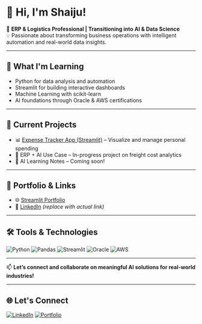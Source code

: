 # 👋 Hi, I'm Shaiju!

🎯 **ERP & Logistics Professional | Transitioning into AI & Data Science**  
💡 Passionate about transforming business operations with intelligent automation and real-world data insights.

---

## 🌱 What I'm Learning
- Python for data analysis and automation
- Streamlit for building interactive dashboards
- Machine Learning with scikit-learn
- AI foundations through Oracle & AWS certifications

---

## 💼 Current Projects
- 📊 [Expense Tracker App (Streamlit)](https://expense-tracker-app-qgruvatbmah3nsrndcgrvu.streamlit.app/) – Visualize and manage personal spending  
- 🚚 ERP + AI Use Case – In-progress project on freight cost analytics  
- 📘 AI Learning Notes – Coming soon!

---

## 🔗 Portfolio & Links
- 🌐 [Streamlit Portfolio](https://xyw6vuzbwub84olopiuus2.streamlit.app/)
- 💼 [LinkedIn](https://www.linkedin.com/in/YOUR-LINKEDIN-ID) *(replace with actual link)*

---

## 🛠️ Tools & Technologies
![Python](https://img.shields.io/badge/-Python-3776AB?logo=python&logoColor=white)
![Pandas](https://img.shields.io/badge/-Pandas-150458?logo=pandas)
![Streamlit](https://img.shields.io/badge/-Streamlit-FF4B4B?logo=streamlit&logoColor=white)
![Oracle](https://img.shields.io/badge/-Oracle-red?logo=oracle)
![AWS](https://img.shields.io/badge/-AWS-232F3E?logo=amazonaws&logoColor=white)

---

📫 **Let’s connect and collaborate on meaningful AI solutions for real-world industries!**


---

## 🌐 Let's Connect
[![LinkedIn](https://img.shields.io/badge/LinkedIn-blue?logo=linkedin)](https://www.linkedin.com/in/shaijushajahan)
[![Portfolio](https://img.shields.io/badge/Streamlit_Portfolio-orange?logo=streamlit)](https://github.com/Shaiju786/Shaiju786-MyPassion.git)
